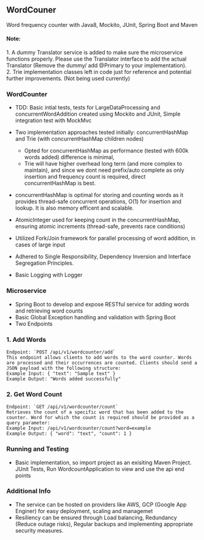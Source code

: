 ## WordCouner

 Word frequency counter with Java8, Mockito, JUnit, Spring Boot and Maven

 <h4>Note:</h4>
 1. A dummy Translator service is added to make sure the microservice functions properly. Please use the Translator interface to add the actual Translator (Remove the dummy/ add @Primary to your implementation).
 <br />
 2. Trie implementation classes left in code just for reference and potential further improvements. (Not being used currently)

<h3>WordCounter</h3>

 * TDD: Basic intial tests, tests for LargeDataProcessing and concurrentWordAddition created using Mockito and JUnit, Simple integration test with MockMvc
 * Two implementation approaches tested initially: concurrentHashMap and Trie (with concurrentHashMap children nodes)
    * Opted for concurrentHashMap as performance (tested with 600k words added) difference is minimal, 
    * Trie will have higher overhead long term (and more complex to maintain), and since we dont need prefix/auto complete as only insertion and frequency count is required, direct concurrentHashMap is best.

 * concurrentHashMap is optimal for storing and counting words as it provides thread-safe concurrent operations, O(1) for insertion and lookup. It is also memory efficent and scalable.
 * AtomicInteger used for keeping count in the concurrentHashMap, ensuring atomic increments (thread-safe, prevents race conditions)
 * Utilized Fork/Join framework for parallel processing of word addition, in cases of large input
 * Adhered to Single Responsibility, Dependency Inversion and Interface Segregation Principles.
 * Basic Logging with Logger

<h3>Microservice</h3>

* Spring Boot to develop and expose RESTful service for adding words and retrieving word counts
* Basic Global Exception handling and validation with Spring Boot
* Two Endpoints
  
### 1. Add Words
    Endpoint: `POST /api/v1/wordcounter/add`
    This endpoint allows clients to add words to the word counter. Words are processed and their occurrences are counted. Clients should send a JSON payload with the following structure:
    Example Input: { "text": "Sample text" }
    Example Output: "Words added successfully"

### 2. Get Word Count
    Endpoint: `GET /api/v1/wordcounter/count`
    Retrieves the count of a specific word that has been added to the counter. Word for which the count is required should be provided as a query parameter:
    Example Input: /api/v1/wordcounter/count?word=example
    Example Output: { "word": "text", "count": 1 }

<h3>Running and Testing</h3>

 * Basic implementation, so import project as an exisiting Maven Project. JUnit Tests, Run WordcountApplication to view and use the api end points

<h3>Additional Info</h3>
 
 * The service can be hosted on providers like AWS, GCP (Google App Enginer) for easy deployment, scaling and managemet
 * Resiliency can be ensured through Load balancing, Redundancy (Reduce outage risks), Regular backups and implementing appropriate security measures.

